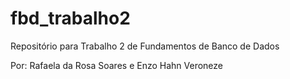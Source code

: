 # fbd_trabalho2
Repositório para Trabalho 2 de Fundamentos de Banco de Dados

Por: Rafaela da Rosa Soares e Enzo Hahn Veroneze
